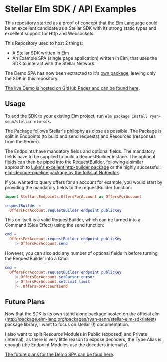 # Stellar Elm SDK / API Examples

This repository started as a proof of concept that the [Elm Language](http://elm-lang.org) could be an excellent candidate as a Stellar SDK with its strong static types and excellent support for Http and Websockets.

This Repository used to host 2 things:
- A Stellar SDK written in Elm
- An Example SPA (single page application) written in Elm, that uses the SDK to interact with the Stellar Network.

The Demo SPA has now been extracted to it's [own package](https://github.com/ryan-senn/stellar-elm-demo), leaving only the SDK in this repository.

[The live Demo is hosted on GitHub Pages and can be found here](https://ryan-senn.github.io/stellar-elm-demo/).

## Usage

To add the SDK to your existing Elm project, run `elm package install ryan-senn/stellar-elm-sdk`.

The Package follows Stellar's philophy as close as possible. The Package is split in Endpoints (to build and send requests) and Resources (responses from the Server).

The Endpoints have mandatory fields and optional fields. The mandatory fields have to be supplied to build a RequestBuilder instace. The optional fields can then be piped into the RequestBuilder, following a similar approach to [Luke's excellent http-builder package](https://github.com/lukewestby/elm-http-builder) or the highly successfull [elm-decode-pipeline package by the folks at NoRedInk](https://github.com/lukewestby/elm-decode-pipeline).

If you wanted to query offers for an account for example, you would start by providing the mandatory fields to the requestBuilder function:

```elm
import Stellar.Endpoints.OffersForAccount as OffersForAccount

requestBuilder =
  OffersForAccount.requestBuilder endpoint publicKey
```

This on itself is a valid RequestBuilder, which can be turned into a Command (Side Effect) using the send function:

```elm
cmd =
  OffersForAccount.requestBuilder endpoint publicKey
    |> OffersForAccount.send
```

However, you can also add any number of optional fields in before turning the RequestBuilder into a Cmd:

```elm
cmd =
  OffersForAccount.requestBuilder endpoint publicKey
    |> OffersForAccount.setCursor cursor
    |> OffersForAccount.setLimit limit
    |> .OffersForAccountsend
```   

## Future Plans

Now that the SDK is its own stand alone package hosted on the official elm (http://package.elm-lang.org/packages/ryan-senn/stellar-elm-sdk/latest) package library, I want to focus on stellar (!) documentation.

I also want to split Resource Modules in Public (exposed) and Private (internal), as there is very little reason to expose decoders, the Type Alias is enough (the Endpoint Modules use the decoders internally).

[The future plans for the Demo SPA can be foud here](https://github.com/ryan-senn/stellar-elm-demo).
